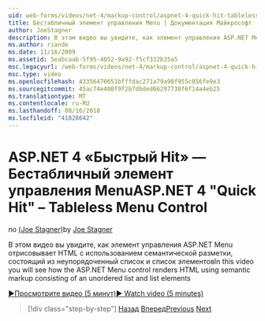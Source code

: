 ```yaml
---
uid: web-forms/videos/net-4/markup-control/aspnet-4-quick-hit-tableless-menu-control
title: Бестабличный элемент управления Menu | Документация Майкрософт
author: JoeStagner
description: В этом видео вы увидите, как элемент управления ASP.NET Menu отрисовывает HTML с использованием семантической разметки, состоящий из неупорядоченный список и список элементов
ms.author: riande
ms.date: 11/16/2009
ms.assetid: 5eabcaab-5f95-4052-9a92-f5cf332b35a5
msc.legacyurl: /web-forms/videos/net-4/markup-control/aspnet-4-quick-hit-tableless-menu-control
msc.type: video
ms.openlocfilehash: 43356470651bfffdac271a79a98f955c056fe9e3
ms.sourcegitcommit: 45ac74e400f9f2b7dbded66297730f6f14a4eb25
ms.translationtype: MT
ms.contentlocale: ru-RU
ms.lasthandoff: 08/16/2018
ms.locfileid: "41828642"
---
```

<a name="aspnet-4-quick-hit--tableless-menu-control"></a><span data-ttu-id="c2436-103">ASP.NET 4 «Быстрый Hit» — Бестабличный элемент управления Menu</span><span class="sxs-lookup"><span data-stu-id="c2436-103">ASP.NET 4 "Quick Hit" – Tableless Menu Control</span></span>
====================
<span data-ttu-id="c2436-104">по [(Joe Stagner)](https://github.com/JoeStagner)</span><span class="sxs-lookup"><span data-stu-id="c2436-104">by [Joe Stagner](https://github.com/JoeStagner)</span></span>

<span data-ttu-id="c2436-105">В этом видео вы увидите, как элемент управления ASP.NET Menu отрисовывает HTML с использованием семантической разметки, состоящий из неупорядоченный список и список элементов</span><span class="sxs-lookup"><span data-stu-id="c2436-105">In this video you will see how the ASP.NET Menu control renders HTML using semantic markup consisting of an unordered list and list elements</span></span> 

[<span data-ttu-id="c2436-106">&#9654;Просмотрите видео (5 минут)</span><span class="sxs-lookup"><span data-stu-id="c2436-106">&#9654; Watch video (5 minutes)</span></span>](https://channel9.msdn.com/Blogs/ASP-NET-Site-Videos/aspnet-4-quick-hit-tableless-menu-control)

> [!div class="step-by-step"]
> <span data-ttu-id="c2436-107">[Назад](aspnet-4-quick-hit-table-free-templated-controls.md)
> [Вперед](aspnet-4-quick-hit-hidden-field-divs.md)</span><span class="sxs-lookup"><span data-stu-id="c2436-107">[Previous](aspnet-4-quick-hit-table-free-templated-controls.md)
[Next](aspnet-4-quick-hit-hidden-field-divs.md)</span></span>
